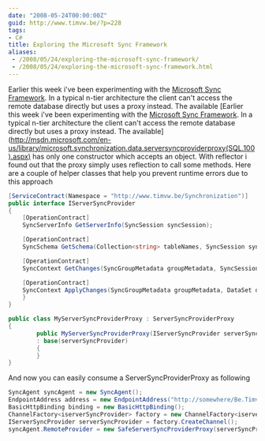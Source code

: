 ```yaml
---
date: "2008-05-24T00:00:00Z"
guid: http://www.timvw.be/?p=228
tags:
- C#
title: Exploring the Microsoft Sync Framework
aliases:
 - /2008/05/24/exploring-the-microsoft-sync-framework/
 - /2008/05/24/exploring-the-microsoft-sync-framework.html
---
```

Earlier this week i've been experimenting with the [Microsoft Sync Framework](http://msdn.microsoft.com/en-us/sync/default.aspx). In a typical n-tier architecture the client can't access the remote database directly but uses a proxy instead. The available [Earlier this week i've been experimenting with the [Microsoft Sync Framework](http://msdn.microsoft.com/en-us/sync/default.aspx). In a typical n-tier architecture the client can't access the remote database directly but uses a proxy instead. The available](http://msdn.microsoft.com/en-us/library/microsoft.synchronization.data.serversyncproviderproxy(SQL.100).aspx) has only one constructor which accepts an object. With reflector i found out that the proxy simply uses reflection to call some methods. Here are a couple of helper classes that help you prevent runtime errors due to this approach

```csharp
[ServiceContract(Namespace = "http://www.timvw.be/Synchronization")]
public interface IServerSyncProvider
{
	[OperationContract]
	SyncServerInfo GetServerInfo(SyncSession syncSession);

	[OperationContract]
	SyncSchema GetSchema(Collection<string> tableNames, SyncSession syncSession);

	[OperationContract]
	SyncContext GetChanges(SyncGroupMetadata groupMetadata, SyncSession syncSession);

	[OperationContract]
	SyncContext ApplyChanges(SyncGroupMetadata groupMetadata, DataSet dataSet, SyncSession syncSession);
	}
}

public class MyServerSyncProviderProxy : ServerSyncProviderProxy
{
		public MyServerSyncProviderProxy(IServerSyncProvider serverSyncProvider)
		: base(serverSyncProvider)
		{
		}
}
```

And now you can easily consume a ServerSyncProviderProxy as following

```csharp
SyncAgent syncAgent = new SyncAgent();
EndpointAddress address = new EndpointAddress("http://somewhere/Be.Timvw.Demo.Host/ServerSyncProvider.svc");
BasicHttpBinding binding = new BasicHttpBinding();
ChannelFactory<iserverSyncProvider> factory = new ChannelFactory<iserverSyncProvider>(binding, address);
IServerSyncProvider serverSyncProvider = factory.CreateChannel();
syncAgent.RemoteProvider = new SafeServerSyncProviderProxy(serverSyncProvider);
```
